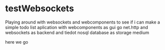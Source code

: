 # testWebsockets
Playing around with websockets and webcomponents to see if i can make a simple todo list aplication with 
webcomponents as gui
go net.http and websockets as backend
and tiedot nosql database as storage medium

here we go
